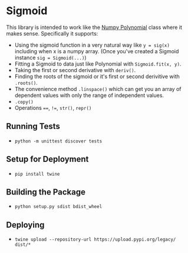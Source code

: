 # Sigmoid 

This library is intended to work like the [Numpy Polynomial](https://numpy.org/doc/stable/reference/generated/numpy.polynomial.polynomial.Polynomial.html) class where it makes sense. Specifically it supports:
* Using the sigmoid function in a very natural way like `y = sig(x)` including when x is a numpy array. (Once you've created a Sigmoid instance `sig = Sigmoid(...)`)
* Fitting a Sigmoid to data just like Polynomial with `Sigmoid.fit(x, y)`.
* Taking the first or second derivative with `deriv()`.
* Finding the roots of the sigmoid or it's first or second derivitive with `.roots()`.
* The convenience method `.linspace()` which can get you an array of dependent values with only the range of independent values.
* `.copy()`
* Operations `==`, `!=`, `str()`, `repr()`

## Running Tests
* `python -m unittest discover tests`

## Setup for Deployment
* `pip install twine`

## Building the Package
* `python setup.py sdist bdist_wheel`

## Deploying
* `twine upload --repository-url https://upload.pypi.org/legacy/ dist/*`

